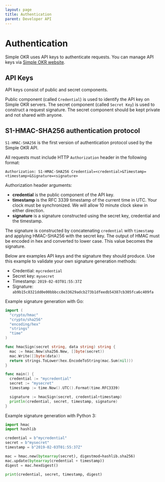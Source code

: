 ```yaml
---
layout: page
title: Authentication
parent: Developer API
---
```


# Authentication

Simple OKR uses API keys to authenticate requests. You can manage API keys via
[Simple OKR website](https://simpleokr.com).

## API Keys

API keys consist of public and secret components.

Public component (called `Credential`) is used to identify the API key on
Simple OKR servers. The secret component (called `Secret Key`) is used to
construct a request signature. The secret component should be kept private and
not shared with anyone.

## S1-HMAC-SHA256 authentication protocol

`S1-HMAC-SHA256` is the first version of authentication protocol used by the
Simple OKR API.

All requests must include HTTP `Authorization` header in the following format:

```
Authorization: S1-HMAC-SHA256 Credential=<credential>&Timestamp=<timestamp>&Signature=<signature>
```

Authorization header arguments:

- **credential** is the public component of the API key.
- **timestamp** is the RFC 3339 timestamp of the current time in UTC. Your clock must be synchronized. We will allow 10 minute clock skew in either direction.
- **signature** is a signature constructed using the secret key, credential and the timestamp.

The signature is constructed by concatenating `credential` with `timestamp` and
applying HMAC-SHA256 with the secret key. The output of HMAC must be encoded in
hex and converted to lower case. This value becomes the signature.

Below are examples API keys and the signature they should produce. Use this example to validate
your own signature generation methods:

- Credential: `mycredential`
- Secret key: `mysecret`
- Timestamp: `2019-02-03T01:55:37Z`
- Signature: `ab9b15c8321dd0e00bbbcc8e33629adcb273b1dfeedb54387cb305fca6c409fa`

Example signature generation with Go:

```go
import (
  "crypto/hmac"
  "crypto/sha256"
  "encoding/hex"
  "strings"
  "time"
)

func hmacSign(secret string, data string) string {
  mac := hmac.New(sha256.New, []byte(secret))
  mac.Write([]byte(data))
  return strings.ToLower(hex.EncodeToString(mac.Sum(nil)))
}

func main() {
  credential := "mycredential"
  secret := "mysecret"
  timestamp := time.Now().UTC().Format(time.RFC3339)

  signature := hmacSign(secret, credential+timestamp)
  println(credential, secret, timestamp, signature)
}

```

Example signature generation with Python 3:

```python
import hmac
import hashlib

credential = b"mycredential"
secret = b"mysecret"
timestamp = b"2019-02-03T01:55:37Z"

mac = hmac.new(bytearray(secret), digestmod=hashlib.sha256)
mac.update(bytearray(credential + timestamp))
digest = mac.hexdigest()

print(credential, secret, timestamp, digest)
```
